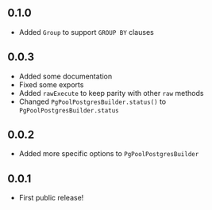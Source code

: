 ## 0.1.0

- Added `Group` to support `GROUP BY` clauses

## 0.0.3

- Added some documentation
- Fixed some exports
- Added `rawExecute` to keep parity with other `raw` methods
- Changed `PgPoolPostgresBuilder.status()` to `PgPoolPostgresBuilder.status`

## 0.0.2

- Added more specific options to `PgPoolPostgresBuilder`

## 0.0.1

- First public release!

